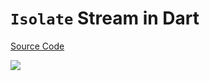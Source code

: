 # `Isolate` Stream in Dart

[Source Code](../source/isolate-stream-in-dart.dart)

![](../images/isolate-stream-in-dart.jpg)
